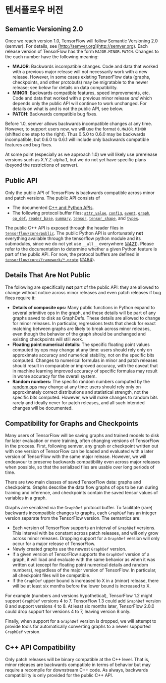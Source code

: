 # 텐서플로우 버전

## Semantic Versioning 2.0

Once we reach version 1.0, TensorFlow will follow Semantic Versioning 2.0 (semver). For details, see [http://semver.org](http://semver.org).  Each release version of TensorFlow has the form `MAJOR.MINOR.PATCH`.  Changes to the each number have the following meaning:

* **MAJOR**:  Backwards incompatible changes.  Code and data that worked with a previous major release will not necessarily work with a new release. However, in some cases existing TensorFlow data (graphs, checkpoints, and other protobufs) may be migratable to the newer release; see below for details on data compatibility.
* **MINOR**: Backwards compatible features, speed improvements, etc.  Code and data that worked with a previous minor release _and_ which depends only the public API will continue to work unchanged.  For details on what is and is not the public API, see below.
* **PATCH**: Backwards compatible bug fixes.

Before 1.0, semver allows backwards incompatible changes at any time.  However, to support users now, we will use the format `0.MAJOR.MINOR` (shifted one step to the right).  Thus 0.5.0 to 0.6.0 may be backwards incompatible, but 0.6.0 to 0.6.1 will include only backwards compatible features and bug fixes.

At some point (especially as we approach 1.0) we will likely use prerelease versions such as X.Y.Z-alpha.1, but we do not yet have specific plans (beyond the restrictions of semver).

## Public API

Only the public API of TensorFlow is backwards compatible across minor and patch versions.  The public API consists of

* The documented [C++ and Python APIs](../g3doc/api\_docs/).
* The following protocol buffer files: [`attr_value`](https://github.com/tensorflow/tensorflow/blob/master/tensorflow/core/framework/attr\_value.proto), [`config`](https://github.com/tensorflow/tensorflow/blob/master/tensorflow/core/protobuf/config.proto), [`event`](https://github.com/tensorflow/tensorflow/blob/master/tensorflow/core/util/event.proto), [`graph`](https://github.com/tensorflow/tensorflow/blob/master/tensorflow/core/framework/graph.proto), [`op_def`](https://github.com/tensorflow/tensorflow/blob/master/tensorflow/core/framework/op\_def.proto), [`reader_base`](https://github.com/tensorflow/tensorflow/blob/master/tensorflow/core/kernels/reader\_base.proto), [`summary`](https://github.com/tensorflow/tensorflow/blob/master/tensorflow/core/framework/summary.proto), [`tensor`](https://github.com/tensorflow/tensorflow/blob/master/tensorflow/core/framework/tensor.proto), [`tensor_shape`](https://github.com/tensorflow/tensorflow/blob/master/tensorflow/core/framework/tensor\_shape.proto), and [`types`](https://github.com/tensorflow/tensorflow/blob/master/tensorflow/core/framework/types.proto).

The public C++ API is exposed through the header files in [`tensorflow/core/public`](https://github.com/tensorflow/tensorflow/tree/master/tensorflow/core/public). The public Python API is unfortunately **not** everything available through the tensorflow python module and its submodules, since we do not yet use `__all__` everywhere ([#421](https://github.com/tensorflow/tensorflow/issues/421)).  Please refer to the documentation to determine whether a given Python feature is part of the public API. For now, the protocol buffers are defined in [`tensorflow/core/framework/*.proto`](https://github.com/tensorflow/tensorflow/tree/master/tensorflow/core/framework) ([#484](https://github.com/tensorflow/tensorflow/issues/484)).

## Details That Are Not Public

The following are specifically **not** part of the public API: they are allowed to change without notice across minor releases and even patch releases if bug fixes require it:

* **Details of composite ops:**  Many public functions in Python expand to several primitive ops in the graph, and these details will be part of any graphs saved to disk as GraphDefs.  These details are allowed to change for minor releases. In particular, regressions tests that check for exact matching between graphs are likely to break across minor releases, even though the behavior of the graph should be unchanged and existing checkpoints will still work.
* **Floating point numerical details:** The specific floating point values computed by ops may change at any time: users should rely only on approximate accuracy and numerical stability, not on the specific bits computed.  Changes to numerical formulas in minor and patch releases should result in comparable or improved accuracy, with the caveat that in machine learning improved accuracy of specific formulas may result in worse accuracy for the overall system.
* **Random numbers:** The specific random numbers computed by the [random ops](../g3doc/api\_docs/python/constant\_op.html#random-tensors) may change at any time: users should rely only on approximately correct distributions and statistical strength, not the specific bits computed.  However, we will make changes to random bits rarely and ideally never for patch releases, and all such intended changes will be documented.

## Compatibility for Graphs and Checkpoints <a href="#graphs" id="graphs"></a>

Many users of TensorFlow will be saving graphs and trained models to disk for later evaluation or more training, often changing versions of TensorFlow in the process.  First, following semver, any graph or checkpoint written out with one version of TensorFlow can be loaded and evaluated with a later version of TensorFlow with the same major release.  However, we will endeavour to preserve backwards compatibility even across major releases when possible, so that the serialized files are usable over long periods of time.

There are two main classes of saved TensorFlow data: graphs and checkpoints. Graphs describe the data flow graphs of ops to be run during training and inference, and checkpoints contain the saved tensor values of variables in a graph.

Graphs are serialized via the `GraphDef` protocol buffer.  To facilitate (rare) backwards incompatible changes to graphs, each `GraphDef` has an integer version separate from the TensorFlow version.  The semantics are:

* Each version of TensorFlow supports an interval of `GraphDef` versions.  This interval with be constant across patch releases, and will only grow across minor releases.  Dropping support for a `GraphDef` version will only occur for a major release of TensorFlow.
* Newly created graphs use the newest `GraphDef` version.
* If a given version of TensorFlow supports the `GraphDef` version of a graph, it will load and evaluate with the same behavior as when it was written out (except for floating point numerical details and random numbers), regardless of the major version of TensorFlow.  In particular, all checkpoint files will be compatible.
* If the `GraphDef` upper bound is increased to X in a (minor) release, there will be at least six months before the lower bound is increased to X.

For example (numbers and versions hypothetical), TensorFlow 1.2 might support `GraphDef` versions 4 to 7.  TensorFlow 1.3 could add `GraphDef` version 8 and support versions 4 to 8.  At least six months later, TensorFlow 2.0.0 could drop support for versions 4 to 7, leaving version 8 only.

Finally, when support for a `GraphDef` version is dropped, we will attempt to provide tools for automatically converting graphs to a newer supported `GraphDef` version.

## C++ API Compatibility

Only patch releases will be binary compatible at the C++ level.  That is, minor releases are backwards compatible in terms of behavior but may require a recompile for downstream C++ code.  As always, backwards compatibility is only provided for the public C++ API.
